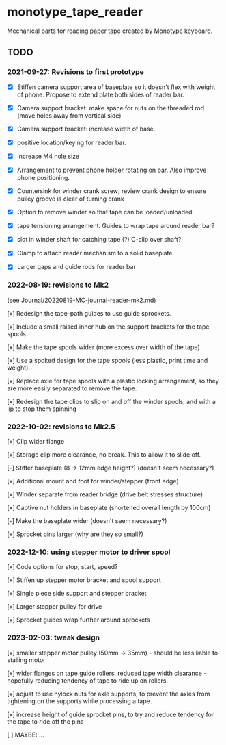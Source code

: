 # monotype_tape_reader

Mechanical parts for reading paper tape created by Monotype keyboard.


## TODO

### 2021-09-27: Revisions to first prototype

- [x] Stiffen camera support area of baseplate so it doesn't flex with weight of phone.  Propose to extend plate both sides of reader bar.

- [x] Camera support bracket:  make space for nuts on the threaded rod (move holes away from vertical side)

- [x] Camera support bracket: increase width of base.

- [x] positive location/keying for reader bar.

- [x] Increase M4 hole size

- [x] Arrangement to prevent phone holder rotating on bar.  Also improve phone positioning.

- [x] Countersink for winder crank screw; review crank design to ensure pulley groove is clear of turning crank

- [x] Option to remove winder so that tape can be loaded/unloaded.

- [x] tape tensioning arrangement.  Guides to wrap tape around reader bar?

- [x] slot in winder shaft for catching tape (?)  C-clip over shaft?

- [x] Clamp to attach reader mechanism to a solid baseplate.

- [x] Larger gaps and guide rods for reader bar


### 2022-08-19: revisions to Mk2

(see Journal/20220819-MC-journal-reader-mk2.md)

[x] Redesign the tape-path guides to use guide sprockets.

[x] Include a small raised inner hub on the support brackets for the tape spools.

[x] Make the tape spools wider (more excess over width of the tape)

[x] Use a spoked design for the tape spools (less plastic, print time and weight).

[x] Replace axle for tape spools with a plastic locking arrangement, so they are more easily separated to remove the tape.

[x] Redesign the tape clips to slip on and off the winder spools, and with a lip to stop them spinning


### 2022-10-02: revisions to Mk2.5

[x] Clip wider flange

[x] Storage clip more clearance, no break.  This to allow it to slide off.

[-] Stiffer baseplate (8 -> 12mm edge height?) (doesn't seem necessary?)

[x] Additional mount and foot for winder/stepper (front edge)

[x] Winder separate from reader bridge (drive belt stresses structure)

[x] Captive nut holders in baseplate (shortened overall length by 100cm)

[-] Make the baseplate wider (doesn't seem necessary?)

[x] Sprocket pins larger (why are they so small?)


### 2022-12-10: using stepper motor to driver spool

[x] Code options for stop, start, speed?

[x] Stiffen up stepper motor bracket and spool support

[x] Single piece side support and stepper bracket

[x] Larger stepper pulley for drive

[x] Sprocket guides wrap further around sprockets


### 2023-02-03: tweak design

[x] smaller stepper motor pulley (50mm -> 35mm) - should be less liable to stalling motor

[x] wider flanges on tape guide rollers, reduced tape width clearance - hopefully reducing tendency of tape to ride up on rollers.

[x] adjust to use nylock nuts for axle supports, to prevent the axles from tightening on the supports while processing a tape.

[x] increase height of guide sprocket pins, to try and reduce tendency for the tape to ride off the pins



[ ] MAYBE: ...

